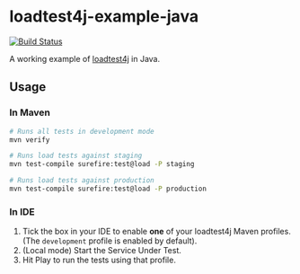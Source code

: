 # loadtest4j-example-java

[![Build Status](https://travis-ci.com/loadtest4j/loadtest4j-example-java.svg?branch=master)](https://travis-ci.com/loadtest4j/loadtest4j-example-java)

A working example of [loadtest4j](https://www.loadtest4j.org) in Java.

## Usage

### In Maven

```bash
# Runs all tests in development mode
mvn verify

# Runs load tests against staging
mvn test-compile surefire:test@load -P staging

# Runs load tests against production
mvn test-compile surefire:test@load -P production
```

### In IDE

1. Tick the box in your IDE to enable **one** of your loadtest4j Maven profiles. (The `development` profile is enabled 
   by default).
2. (Local mode) Start the Service Under Test.
3. Hit Play to run the tests using that profile.